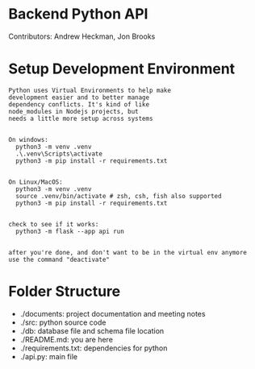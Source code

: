 # Backend Python API
Contributors: Andrew Heckman, Jon Brooks

# Setup Development Environment
```
Python uses Virtual Environments to help make
development easier and to better manage
dependency conflicts. It's kind of like
node_modules in Nodejs projects, but
needs a little more setup across systems


On windows:
  python3 -m venv .venv
  .\.venv\Scripts\activate
  python3 -m pip install -r requirements.txt


On Linux/MacOS:
  python3 -m venv .venv
  source .venv/bin/activate # zsh, csh, fish also supported
  python3 -m pip install -r requirements.txt


check to see if it works:
  python3 -m flask --app api run


after you're done, and don't want to be in the virtual env anymore
use the command "deactivate"
```

# Folder Structure
- ./documents: project documentation and meeting notes
- ./src: python source code
- ./db: database file and schema file location
- ./README.md: you are here
- ./requirements.txt: dependencies for python
- ./api.py: main file
